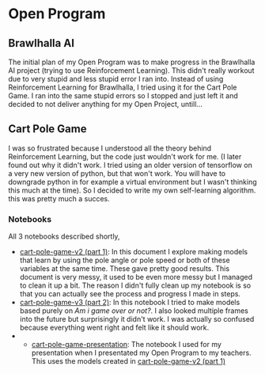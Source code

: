# Open Program

## Brawlhalla AI
The initial plan of my Open Program was to make progress in the Brawlhalla AI project (trying to use Reinforcement Learning). This didn't really workout due to very stupid and less stupid error I ran into. Instead of using Reinforcement Learning for Brawlhalla, I tried using it for the Cart Pole Game. I ran into the same stupid errors so I stopped and just left it and decided to not deliver anything for my Open Project, untill...

## Cart Pole Game
I was so frustrated because I understood all the theory behind Reinforcement Learning, but the code just wouldn't work for me. (I later found out why it didn't work. I tried using an older version of tensorflow on a very new version of python, but that won't work. You will have to downgrade python in for example a virtual environment but I wasn't thinking this much at the time). So I decided to write my own self-learning algorithm. this was pretty much a succes.

### Notebooks
All 3 notebooks described shortly,
- [cart-pole-game-v2 (part 1)](https://github.com/School-Semester-Summaries/AI-semester-4/blob/main/Open%20Program/notebooks/cart-pole-game-v2%20(part%201).ipynb): In this document I explore making models that learn by using the pole angle or pole speed or both of these variables at the same time. These gave pretty good results. This document is very messy, it used to be even more messy but I managed to clean it up a bit. The reason I didn't fully clean up my notebook is so that you can actually see the process and progress I made in steps.
- [cart-pole-game-v3 (part 2)](https://github.com/School-Semester-Summaries/AI-semester-4/blob/main/Open%20Program/notebooks/cart-pole-game-v3%20(part%202).ipynb): In this notebook I tried to make models based purely on *Am i game over or not?*. I also looked multiple frames into the future but surprisingly it didn't work. I was actually so confused because everything went right and felt like it should work.
- - [cart-pole-game-presentation](https://github.com/School-Semester-Summaries/AI-semester-4/blob/main/Open%20Program/notebooks/cart-pole-game-presentation.ipynb): The notebook I used for my presentation when I presentated my Open Program to my teachers. This uses the models created in [cart-pole-game-v2 (part 1)](https://github.com/School-Semester-Summaries/AI-semester-4/blob/main/Open%20Program/notebooks/cart-pole-game-v2%20(part%201).ipynb)
